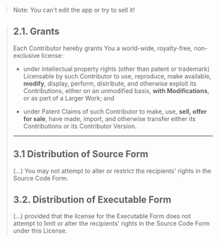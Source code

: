 
>Note: You can't edit the app or try to sell it!

> ## 2.1. Grants
> Each Contributor hereby grants You a world-wide, royalty-free, non-exclusive license:
>
> * under intellectual property rights (other than patent or trademark) Licensable by such Contributor to use, reproduce, make available, **modify**, display, perform, distribute, and otherwise exploit its Contributions, either on an unmodified basis, **with Modifications**, or as part of a Larger Work; and
>
> * under Patent Claims of such Contributor to make, use, **sell, offer for sale**, have made, import, and otherwise transfer either its Contributions or its Contributor Version.
>
>---
> ## 3.1 Distribution of Source Form
> (...) You may not attempt to alter or restrict the recipients' rights in the Source Code Form.
> ## 3.2. Distribution of Executable Form
> (...) provided that the license for the Executable Form does not attempt to limit or alter the recipients' rights in the Source Code Form under this License.
